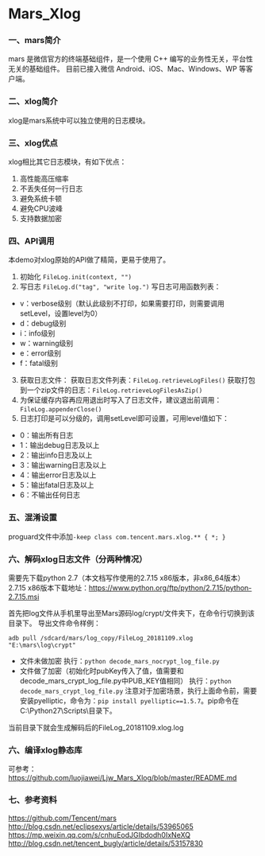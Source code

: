 # Mars_Xlog
### 一、mars简介
mars 是微信官方的终端基础组件，是一个使用 C++ 编写的业务性无关，平台性无关的基础组件。 目前已接入微信 Android、iOS、Mac、Windows、WP 等客户端。

### 二、xlog简介
xlog是mars系统中可以独立使用的日志模块。

### 三、xlog优点

xlog相比其它日志模块，有如下优点：
1. 高性能高压缩率
2. 不丢失任何一行日志
3. 避免系统卡顿
4. 避免CPU波峰
5. 支持数据加密
### 四、API调用
本demo对xlog原始的API做了精简，更易于使用了。
1. 初始化
`FileLog.init(context, "")`
2. 写日志
`FileLog.d("tag", "write log.")`
写日志可用函数列表：
- v：verbose级别（默认此级别不打印，如果需要打印，则需要调用setLevel，设置level为0）  
- d：debug级别
- i：info级别
- w：warning级别
- e：error级别
- f：fatal级别
3. 获取日志文件：
获取日志文件列表：`FileLog.retrieveLogFiles()`
获取打包到一个zip文件的日志：`FileLog.retrieveLogFilesAsZip()`
4. 为保证缓存内容再应用退出时写入了日志文件，建议退出前调用：
`FileLog.appenderClose()`
5. 日志打印是可以分级的，调用setLevel即可设置，可用level值如下：
- 0：输出所有日志
- 1：输出debug日志及以上
- 2：输出info日志及以上
- 3：输出warning日志及以上
- 4：输出error日志及以上
- 5：输出fatal日志及以上
- 6：不输出任何日志
### 五、混淆设置
proguard文件中添加`-keep class com.tencent.mars.xlog.** { *; }`
### 六、解码xlog日志文件（分两种情况）
需要先下载python 2.7（本文档写作使用的2.7.15 x86版本，非x86_64版本）
2.7.15 x86版本下载地址：https://www.python.org/ftp/python/2.7.15/python-2.7.15.msi

首先把log文件从手机里导出至Mars源码log/crypt/文件夹下，在命令行切换到该目录下。
导出文件命令样例：

```
adb pull /sdcard/mars/log_copy/FileLog_20181109.xlog "E:\mars\log\crypt"
```
- 文件未做加密
执行：`python decode_mars_nocrypt_log_file.py`
- 文件做了加密（初始化时pubKey传入了值，值需要和decode_mars_crypt_log_file.py中PUB_KEY值相同）
执行：`python decode_mars_crypt_log_file.py`
注意对于加密场景，执行上面命令前，需要安装pyelliptic，命令为：`pip install pyelliptic==1.5.7`。pip命令在C:\Python27\Scripts\目录下。

当前目录下就会生成解码后的FileLog_20181109.xlog.log

### 六、编译xlog静态库
可参考： https://github.com/luojiawei/Ljw_Mars_Xlog/blob/master/README.md
### 七、参考资料
https://github.com/Tencent/mars
http://blog.csdn.net/eclipsexys/article/details/53965065
https://mp.weixin.qq.com/s/cnhuEodJGIbdodh0IxNeXQ
http://blog.csdn.net/tencent_bugly/article/details/53157830
